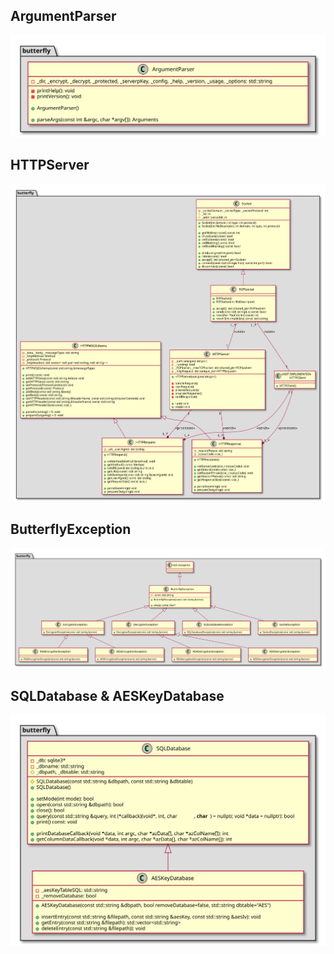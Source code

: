 ## ArgumentParser

![](argumentParser.svg)

## HTTPServer

![](httpServer.svg)

## ButterflyException

![](bflyExceptions.svg)

## SQLDatabase & AESKeyDatabase

![](sqlDatabase.svg)
